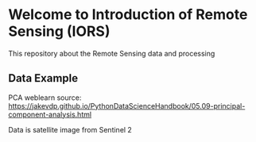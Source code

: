# Welcome to Introduction of Remote Sensing (IORS)
This repository about the Remote Sensing data and processing


## Data Example
PCA weblearn source: https://jakevdp.github.io/PythonDataScienceHandbook/05.09-principal-component-analysis.html

Data is satellite image from Sentinel 2
